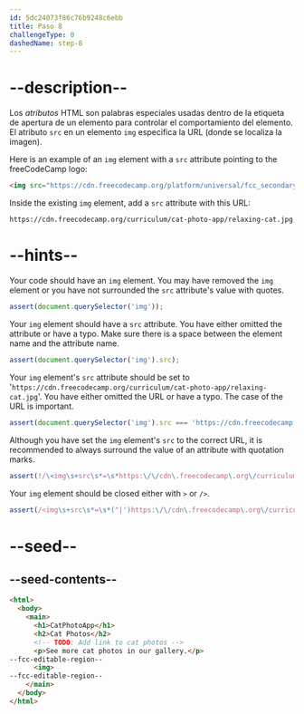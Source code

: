 ```yaml
---
id: 5dc24073f86c76b9248c6ebb
title: Paso 8
challengeType: 0
dashedName: step-8
---
```


# --description--

Los <dfn>atributos</dfn> HTML son palabras especiales usadas dentro de la etiqueta de apertura de un elemento para controlar el comportamiento del elemento. El atributo `src` en un elemento `img` especifica la URL (donde se localiza la imagen).

Here is an example of an `img` element with a `src` attribute pointing to the freeCodeCamp logo:

```html
<img src="https://cdn.freecodecamp.org/platform/universal/fcc_secondary.svg">
```

Inside the existing `img` element, add a `src` attribute with this URL:

`https://cdn.freecodecamp.org/curriculum/cat-photo-app/relaxing-cat.jpg`

# --hints--

Your code should have an `img` element. You may have removed the `img` element or you have not surrounded the `src` attribute's value with quotes.

```js
assert(document.querySelector('img'));
```

Your `img` element should have a `src` attribute. You have either omitted the attribute or have a typo. Make sure there is a space between the element name and the attribute name.

```js
assert(document.querySelector('img').src);
```

Your `img` element's `src` attribute should be set to '`https://cdn.freecodecamp.org/curriculum/cat-photo-app/relaxing-cat.jpg`'. You have either omitted the URL or have a typo. The case of the URL is important.

```js
assert(document.querySelector('img').src === 'https://cdn.freecodecamp.org/curriculum/cat-photo-app/relaxing-cat.jpg');
```

Although you have set the `img` element's `src` to the correct URL, it is recommended to always surround the value of an attribute with quotation marks.

```js
assert(!/\<img\s+src\s*=\s*https:\/\/cdn\.freecodecamp\.org\/curriculum\/cat-photo-app\/relaxing-cat\.jpg/.test(code));
```

Your `img` element should be closed either with `>` or `/>`.

```js
assert(/<img\s+src\s*=\s*("|')https:\/\/cdn\.freecodecamp\.org\/curriculum\/cat-photo-app\/relaxing-cat\.jpg\1\s*\/?>/.test(code));
```

# --seed--

## --seed-contents--

```html
<html>
  <body>
    <main>
      <h1>CatPhotoApp</h1>
      <h2>Cat Photos</h2>
      <!-- TODO: Add link to cat photos -->
      <p>See more cat photos in our gallery.</p>
--fcc-editable-region--
      <img>
--fcc-editable-region--
    </main>
  </body>
</html>
```

